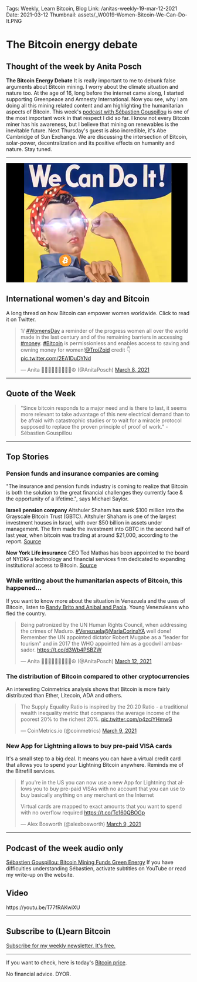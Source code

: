 Tags: Weekly, Learn Bitcoin, Blog
Link: /anitas-weekly-19-mar-12-2021
Date: 2021-03-12
Thumbnail: assets/_W0019-Women-Bitcoin-We-Can-Do-It.PNG

# The Bitcoin energy debate

<h2>Thought of the week by Anita Posch</h2>
<div class="white-box"><strong>The Bitcoin Energy Debate</strong>
It is really important to me to debunk false arguments about Bitcoin mining. I worry about the climate situation and nature too. At the age of 16, long before the internet came along, I started supporting Greenpeace and Amnesty International. Now you see, why I am doing all this mining related content and am highlighting the humanitarian aspects of Bitcoin. This week's <a href="https://bitcoinundco.com/en/sebastien-gouspillou/" target="_blank" rel="noopener">podcast with Sébastien Gouspillou</a> is one of the most important work in that respect I did so far. I know not every Bitcoin miner has his awareness, but I believe that mining on renewables is the inevitable future. Next Thursday's guest is also incredible, it's Abe Cambridge of Sun Exchange. We are discussing the intersection of Bitcoin, solar-power, decentralization and its positive effects on humanity and nature. Stay tuned.</div>

<hr />

![](assets/_W0019-Women-Bitcoin-We-Can-Do-It.PNG) 

<h2>International women's day and Bitcoin</h2>
A long thread on how Bitcoin can empower women worldwide. Click to read it on Twitter.
<blockquote class="twitter-tweet">
<p dir="ltr" lang="en">1/ <a href="https://twitter.com/hashtag/WomensDay?src=hash&amp;ref_src=twsrc%5Etfw">#WomensDay</a> a reminder of the progress women all over the world made in the last century and of the remaining barriers in accessing <a href="https://twitter.com/hashtag/money?src=hash&amp;ref_src=twsrc%5Etfw">#money</a>. <a href="https://twitter.com/hashtag/Bitcoin?src=hash&amp;ref_src=twsrc%5Etfw">#Bitcoin</a> is permissionless and enables access to saving and owning money for women!<a href="https://twitter.com/TroiZoid?ref_src=twsrc%5Etfw">@TroiZoid</a> credit 👇 <a href="https://t.co/2EA1DuDYNd">pic.twitter.com/2EA1DuDYNd</a></p>
— Anita ✊🏼🔑🏳️‍🌈🏊🏻🚴‍♂️☮️ (@AnitaPosch) <a href="https://twitter.com/AnitaPosch/status/1368886728455577605?ref_src=twsrc%5Etfw">March 8, 2021</a></blockquote>
<script async src="https://platform.twitter.com/widgets.js" charset="utf-8"></script>

<hr />

<h2>Quote of the Week</h2>
<blockquote>"Since bitcoin responds to a major need and is there to last, it seems more relevant to take advantage of this new electrical demand than to be afraid with catastrophic studies or to wait for a miracle protocol supposed to replace the proven principle of proof of work." - Sébastien Gouspillou</blockquote>

<hr />

<h2>Top Stories</h2>
<h3>Pension funds and insurance companies are coming</h3>
"The insurance and pension funds industry is coming to realize that Bitcoin is both the solution to the great financial challenges they currently face &amp; the opportunity of a lifetime.", says Michael Saylor.

<strong>Israeli pension company</strong> Altshuler Shaham has sunk $100 million into the Grayscale Bitcoin Trust (GBTC). Altshuler Shaham is one of the largest investment houses in Israel, with over $50 billion in assets under management. The firm made the investment into GBTC in the second half of last year, when bitcoin was trading at around $21,000, according to the report. <a href="https://www.coindesk.com/israeli-pension-giant-put-100m-into-grayscale-bitcoin-trust-report">Source</a>

<strong>New York Life insurance</strong> CEO Ted Mathas has been appointed to the board of NYDIG a technology and financial services firm dedicated to expanding institutional access to Bitcoin. <a href="https://twitter.com/NYDIG_BTC/status/1369639614256971776?s=20">Source</a>
<h3>While writing about the humanitarian aspects of Bitcoin, this happened...</h3>
If you want to know more about the situation in Venezuela and the uses of Bitcoin, listen to <a href="https://bitcoinundco.com/en/tag/venezuela/">Randy Brito and Anibal and Paola</a>. Young Venezuleans who fled the country.
<div class="white-box">
<blockquote class="twitter-tweet">
<p dir="ltr" lang="en">Being patronized by the UN Human Rights Council, when addressing the crimes of Maduro. <a href="https://twitter.com/hashtag/Venezuela?src=hash&amp;ref_src=twsrc%5Etfw">#Venezuela</a><a href="https://twitter.com/MariaCorinaYA?ref_src=twsrc%5Etfw">@MariaCorinaYA</a> well done!
Remember the UN appointed dictator Robert Mugabe as a "leader for tourism" and in 2017 the WHO appointed him as a goodwill ambassador. <a href="https://t.co/d3Wb4PSBZW">https://t.co/d3Wb4PSBZW</a></p>
— Anita ✊🏼🔑🏳️‍🌈🏊🏻🚴‍♂️☮️ (@AnitaPosch) <a href="https://twitter.com/AnitaPosch/status/1370276051558010881?ref_src=twsrc%5Etfw">March 12, 2021</a></blockquote>
<script async src="https://platform.twitter.com/widgets.js" charset="utf-8"></script>

</div>
<h3>The distribution of Bitcoin compared to other cryptocurrencies</h3>
An interesting Coinmetrics analysis shows that Bitcoin is more fairly distributed than Ether, Litecoin, ADA and others.
<div class="white-box">
<blockquote class="twitter-tweet">
<p dir="ltr" lang="en">The Supply Equality Ratio is inspired by the 20:20 Ratio - a traditional wealth inequality metric that compares the average income of the poorest 20% to the richest 20%. <a href="https://t.co/p4zciYHmwG">pic.twitter.com/p4zciYHmwG</a></p>
— CoinMetrics.io (@coinmetrics) <a href="https://twitter.com/coinmetrics/status/1369389662356312069?ref_src=twsrc%5Etfw">March 9, 2021</a></blockquote>
<script async src="https://platform.twitter.com/widgets.js" charset="utf-8"></script>

</div>
<h3>New App for Lightning allows to buy pre-paid VISA cards</h3>
It's a small step to a big deal. It means you can have a virtual credit card that allows you to spend your Lightning Bitcoin anywhere. Reminds me of the Bitrefill services.
<div class="white-box">
<blockquote class="twitter-tweet">
<p dir="ltr" lang="en">If you're in the US you can now use a new App for Lightning that allows you to buy pre-paid VISAs with no account that you can use to buy basically anything on any merchant on the Internet

Virtual cards are mapped to exact amounts that you want to spend with no overflow required <a href="https://t.co/Tc160QBOGp">https://t.co/Tc160QBOGp</a></p>
— Alex Bosworth (@alexbosworth) <a href="https://twitter.com/alexbosworth/status/1369351946939764736?ref_src=twsrc%5Etfw">March 9, 2021</a></blockquote>
<script async src="https://platform.twitter.com/widgets.js" charset="utf-8"></script>

</div>

<hr />

<h2>Podcast of the week audio only</h2>
<a href="https://bitcoinundco.com/en/sebastien-gouspillou/" target="_blank" rel="noopener noreferrer">Sébastien Gouspillou: Bitcoin Mining Funds Green Energy</a> 
If you have difficulties understanding Sébastien, activate subtitles on YouTube or read my write-up on the website.
<h2>Video</h2>
https://youtu.be/T77fRAKwiXU

---
## Subscribe to (L)earn Bitcoin

[Subscribe for my weekly newsletter. It's free.](https://anita.link/weekly)

---

If you want to check, here is today's [Bitcoin price](https://www.coingecko.com/en/coins/bitcoin).

No financial advice. DYOR.